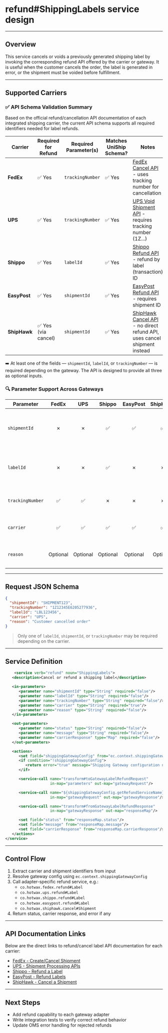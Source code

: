 
# refund#ShippingLabels service design

---

## Overview

This service cancels or voids a previously generated shipping label by invoking the corresponding refund API offered by the carrier or gateway. It is useful when the customer cancels the order, the label is generated in error, or the shipment must be voided before fulfillment.

---

## Supported Carriers

### ✅ API Schema Validation Summary

Based on the official refund/cancellation API documentation of each integrated shipping carrier, the current API schema supports all required identifiers needed for label refunds.

| Carrier     | Required for Refund | Required Parameter(s)        | Matches UniShip Schema? | Notes |
|-------------|----------------------|-------------------------------|--------------------------|-------|
| **FedEx**   | ✅ Yes               | `trackingNumber`             | ✅ Yes                   | [FedEx Cancel API](https://developer.fedex.com/api/en-us/catalog/ship/v1/docs.html#operation/Create%20Shipment) - uses tracking number for cancellation |
| **UPS**     | ✅ Yes               | `trackingNumber`             | ✅ Yes                   | [UPS Void Shipment API](https://developer.ups.com/api/reference?loc=en_US&tag=Shipping) - requires tracking number (1Z...) |
| **Shippo**  | ✅ Yes               | `labelId`                    | ✅ Yes                   | [Shippo Refund API](https://goshippo.com/docs/reference#refunds) - refund by label (transaction) ID |
| **EasyPost**| ✅ Yes               | `shipmentId`                 | ✅ Yes                   | [EasyPost Refund API](https://docs.easypost.com/docs/shipments/shipping-refund) - requires shipment ID |
| **ShipHawk**| ✅ Yes (via cancel)  | `shipmentId`                 | ✅ Yes                   | [ShipHawk Cancel API](https://apidocs.shiphawk.com/#cancel-a-shipment) - no direct refund API, uses cancel shipment instead |

➡️ At least one of the fields — `shipmentId`, `labelId`, or `trackingNumber` — is required depending on the gateway. The API is designed to provide all three as optional inputs.

### 🔍 Parameter Support Across Gateways

| Parameter        | FedEx | UPS | Shippo | EasyPost | ShipHawk | Notes |
|------------------|:-----:|:---:|:------:|:--------:|:--------:|-------|
| `shipmentId`     |  ✗    | ✗   | ✅     | ✅       | ✅       | Required by Shippo, EasyPost, and ShipHawk for refunds or cancellations |
| `labelId`        |  ✗    | ✗   | ✅     | ✗        | ✗        | Required for Shippo refund endpoint (`POST /refunds`) |
| `trackingNumber` | ✅    | ✅  | ✗     | ✗        | ✗        | Used for native carrier refund APIs (FedEx, UPS) |
| `carrier`        | ✅    | ✅  | ✅     | ✅       | ✅       | Always needed to select adapter logic |
| `reason`         | Optional | Optional | Optional | Optional | Optional | Not required by carriers but logged by OMS/gateway |

---

## Request JSON Schema

```json
{
  "shipmentId": "SHIPMENT123",
  "trackingNumber": "1Z12345E6205277936",
  "labelId": "LBL123456",
  "carrier": "UPS",
  "reason": "Customer cancelled order"
}
```

> Only one of `labelId`, `shipmentId`, or `trackingNumber` may be required depending on the carrier.

---

## Service Definition

```xml
    <service verb="refund" noun="ShippingLabels">
   <description>Cancel or refund a shipping label</description>

   <in-parameters>
      <parameter name="shipmentId" type="String" required="false"/>
      <parameter name="labelId" type="String" required="false"/>
      <parameter name="trackingNumber" type="String" required="false"/>
      <parameter name="carrier" type="String" required="true"/>
      <parameter name="reason" type="String" required="false"/>
   </in-parameters>

   <out-parameters>
      <parameter name="status" type="String" required="false"/>
      <parameter name="message" type="String" required="false"/>
      <parameter name="carrierResponse" type="Map" required="false"/>
   </out-parameters>

   <actions>
      <set field="shippingGatewayConfig" from="ec.context.shippingGatewayConfig"/>
      <if condition="!shippingGatewayConfig">
         <return error="true" message="Shipping Gateway configuration not found."/>
      </if>

      <service-call name="transform#toGatewayLabelRefundRequest"
                    in-map="parameters" out-map="gatewayRequest"/>

      <service-call name="${shippingGatewayConfig.getRefundServiceName}"
                    in-map="gatewayRequest" out-map="gatewayResponse"/>

      <service-call name="transform#fromGatewayLabelRefundResponse"
                    in-map="gatewayResponse" out-map="responseMap"/>

      <set field="status" from="responseMap.status"/>
      <set field="message" from="responseMap.message"/>
      <set field="carrierResponse" from="responseMap.carrierResponse"/>
   </actions>
</service>
```

---

## Control Flow

1. Extract carrier and shipment identifiers from input
2. Resolve gateway config using `ec.context.shippingGatewayConfig`
3. Call adapter-specific refund service, e.g.:
   - `co.hotwax.fedex.refund#Label`
   - `co.hotwax.ups.refund#Label`
   - `co.hotwax.shippo.refund#Label`
   - `co.hotwax.easypost.refund#Label`
   - `co.hotwax.shiphawk.cancel#Shipment`
4. Return status, carrier response, and error if any

---

## API Documentation Links

Below are the direct links to refund/cancel label API documentation for each carrier:

- [FedEx - Create/Cancel Shipment](https://developer.fedex.com/api/en-us/catalog/ship/v1/docs.html#operation/Create%20Shipment)
- [UPS - Shipment Processing APIs](https://developer.ups.com/api/reference?loc=en_US&tag=Shipping)
- [Shippo - Refund a Label](https://goshippo.com/docs/reference#refunds)
- [EasyPost - Refund Labels](https://docs.easypost.com/docs/shipments/shipping-refund)
- [ShipHawk - Cancel a Shipment](https://apidocs.shiphawk.com/#cancel-a-shipment)

---

## Next Steps

- Add refund capability to each gateway adapter
- Write integration tests to verify correct refund behavior
- Update OMS error handling for rejected refunds
